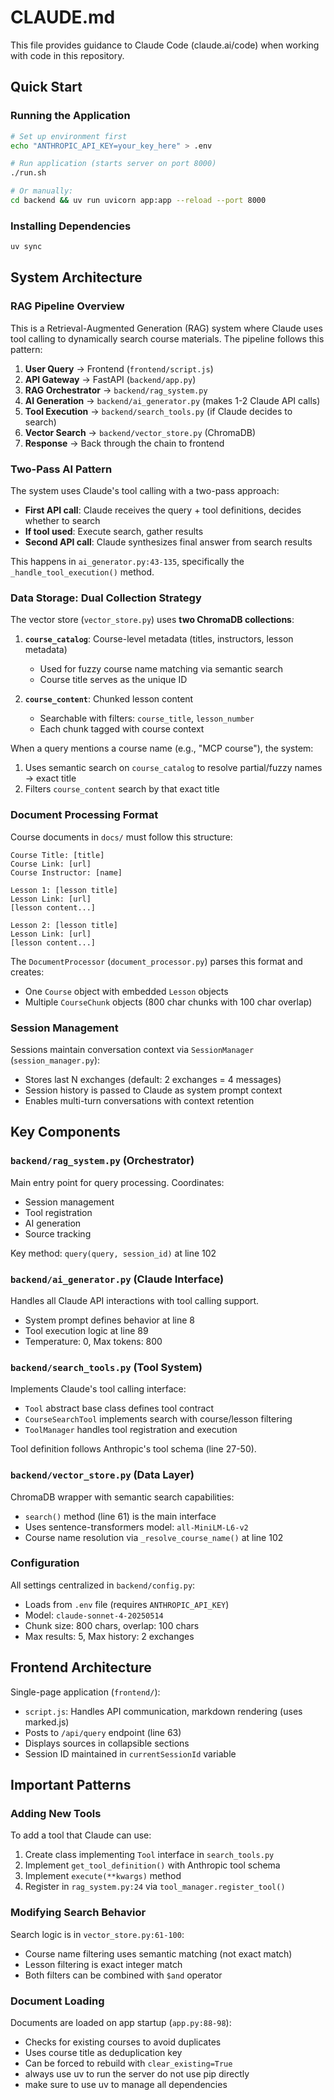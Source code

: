 # CLAUDE.md

This file provides guidance to Claude Code (claude.ai/code) when working with code in this repository.

## Quick Start

### Running the Application
```bash
# Set up environment first
echo "ANTHROPIC_API_KEY=your_key_here" > .env

# Run application (starts server on port 8000)
./run.sh

# Or manually:
cd backend && uv run uvicorn app:app --reload --port 8000
```

### Installing Dependencies
```bash
uv sync
```

## System Architecture

### RAG Pipeline Overview
This is a Retrieval-Augmented Generation (RAG) system where Claude uses tool calling to dynamically search course materials. The pipeline follows this pattern:

1. **User Query** → Frontend (`frontend/script.js`)
2. **API Gateway** → FastAPI (`backend/app.py`)
3. **RAG Orchestrator** → `backend/rag_system.py`
4. **AI Generation** → `backend/ai_generator.py` (makes 1-2 Claude API calls)
5. **Tool Execution** → `backend/search_tools.py` (if Claude decides to search)
6. **Vector Search** → `backend/vector_store.py` (ChromaDB)
7. **Response** → Back through the chain to frontend

### Two-Pass AI Pattern
The system uses Claude's tool calling with a two-pass approach:
- **First API call**: Claude receives the query + tool definitions, decides whether to search
- **If tool used**: Execute search, gather results
- **Second API call**: Claude synthesizes final answer from search results

This happens in `ai_generator.py:43-135`, specifically the `_handle_tool_execution()` method.

### Data Storage: Dual Collection Strategy
The vector store (`vector_store.py`) uses **two ChromaDB collections**:

1. **`course_catalog`**: Course-level metadata (titles, instructors, lesson metadata)
   - Used for fuzzy course name matching via semantic search
   - Course title serves as the unique ID

2. **`course_content`**: Chunked lesson content
   - Searchable with filters: `course_title`, `lesson_number`
   - Each chunk tagged with course context

When a query mentions a course name (e.g., "MCP course"), the system:
1. Uses semantic search on `course_catalog` to resolve partial/fuzzy names → exact title
2. Filters `course_content` search by that exact title

### Document Processing Format
Course documents in `docs/` must follow this structure:
```
Course Title: [title]
Course Link: [url]
Course Instructor: [name]

Lesson 1: [lesson title]
Lesson Link: [url]
[lesson content...]

Lesson 2: [lesson title]
Lesson Link: [url]
[lesson content...]
```

The `DocumentProcessor` (`document_processor.py`) parses this format and creates:
- One `Course` object with embedded `Lesson` objects
- Multiple `CourseChunk` objects (800 char chunks with 100 char overlap)

### Session Management
Sessions maintain conversation context via `SessionManager` (`session_manager.py`):
- Stores last N exchanges (default: 2 exchanges = 4 messages)
- Session history is passed to Claude as system prompt context
- Enables multi-turn conversations with context retention

## Key Components

### `backend/rag_system.py` (Orchestrator)
Main entry point for query processing. Coordinates:
- Session management
- Tool registration
- AI generation
- Source tracking

Key method: `query(query, session_id)` at line 102

### `backend/ai_generator.py` (Claude Interface)
Handles all Claude API interactions with tool calling support.
- System prompt defines behavior at line 8
- Tool execution logic at line 89
- Temperature: 0, Max tokens: 800

### `backend/search_tools.py` (Tool System)
Implements Claude's tool calling interface:
- `Tool` abstract base class defines tool contract
- `CourseSearchTool` implements search with course/lesson filtering
- `ToolManager` handles tool registration and execution

Tool definition follows Anthropic's tool schema (line 27-50).

### `backend/vector_store.py` (Data Layer)
ChromaDB wrapper with semantic search capabilities:
- `search()` method (line 61) is the main interface
- Uses sentence-transformers model: `all-MiniLM-L6-v2`
- Course name resolution via `_resolve_course_name()` at line 102

### Configuration
All settings centralized in `backend/config.py`:
- Loads from `.env` file (requires `ANTHROPIC_API_KEY`)
- Model: `claude-sonnet-4-20250514`
- Chunk size: 800 chars, overlap: 100 chars
- Max results: 5, Max history: 2 exchanges

## Frontend Architecture
Single-page application (`frontend/`):
- `script.js`: Handles API communication, markdown rendering (uses marked.js)
- Posts to `/api/query` endpoint (line 63)
- Displays sources in collapsible sections
- Session ID maintained in `currentSessionId` variable

## Important Patterns

### Adding New Tools
To add a tool that Claude can use:
1. Create class implementing `Tool` interface in `search_tools.py`
2. Implement `get_tool_definition()` with Anthropic tool schema
3. Implement `execute(**kwargs)` method
4. Register in `rag_system.py:24` via `tool_manager.register_tool()`

### Modifying Search Behavior
Search logic is in `vector_store.py:61-100`:
- Course name filtering uses semantic matching (not exact match)
- Lesson filtering is exact integer match
- Both filters can be combined with `$and` operator

### Document Loading
Documents are loaded on app startup (`app.py:88-98`):
- Checks for existing courses to avoid duplicates
- Uses course title as deduplication key
- Can be forced to rebuild with `clear_existing=True`
- always use uv to run the server do not use pip directly
- make sure to use uv to manage all dependencies